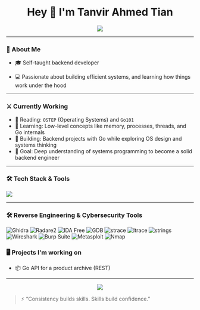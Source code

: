 
<h1 align="center">Hey 👋 I'm Tanvir Ahmed Tian</h1>

<p align="center">
<img src="https://readme-typing-svg.herokuapp.com?color=6FFF94&center=true&lines=🚀+Hey+there,+glad+you+stopped+by!" />
</p>

---

### 🧠 About Me

- 🎓 Self-taught backend developer   

- 💻 Passionate about building efficient systems, and learning how things work under the hood  
---

### ⚔️ Currently Working

- 📘 Reading: `OSTEP` (Operating Systems) and `Go101`  
- 🧠 Learning: Low-level concepts like memory, processes, threads, and Go internals  
- 🔧 Building: Backend projects with Go while exploring OS design and systems thinking  
- 🎯 Goal: Deep understanding of systems programming to become a solid  backend engineer

---

### 🛠️ Tech Stack & Tools

<img src="https://skillicons.dev/icons?i=go,python,java,c,cpp,js,haxe,ruby,git,linux,bash,mysql,postgresql"/>

---

### 🛠️ Reverse Engineering & Cybersecurity Tools

![Ghidra](https://img.shields.io/badge/-Ghidra-red?logo=ghidra&logoColor=white&style=for-the-badge) ![Radare2](https://img.shields.io/badge/-Radare2-black?style=for-the-badge) ![IDA Free](https://img.shields.io/badge/-IDA_Pro-darkred?style=for-the-badge) ![GDB](https://img.shields.io/badge/-GDB-blue?style=for-the-badge) ![strace](https://img.shields.io/badge/-strace-grey?style=for-the-badge) ![ltrace](https://img.shields.io/badge/-ltrace-grey?style=for-the-badge)  ![strings](https://img.shields.io/badge/-strings-lightgrey?style=for-the-badge)    ![Wireshark](https://img.shields.io/badge/-Wireshark-blue?logo=wireshark&logoColor=white&style=for-the-badge) ![Burp Suite](https://img.shields.io/badge/-Burp_Suite-darkorange?logo=portswigger&logoColor=white&style=for-the-badge) ![Metasploit](https://img.shields.io/badge/-Metasploit-red?style=for-the-badge) ![Nmap](https://img.shields.io/badge/-Nmap-informational?style=for-the-badge) 




### 🖥️ Projects I'm working on

- 📦 Go API for a product archive (REST)  


---

<p align="center">
  <img src="https://komarev.com/ghpvc/?username=tanvirtian&label=Profile%20Views&color=brightgreen&style=flat" />
</p>

> ⚡ “Consistency builds skills. Skills build confidence.”

